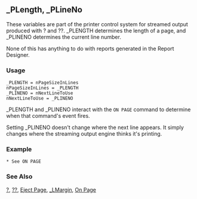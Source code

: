 ## _PLength, _PLineNo

These variables are part of the printer control system for streamed output produced with ? and ??. _PLENGTH determines the length of a page, and _PLINENO determines the current line number.

None of this has anything to do with reports generated in the Report Designer.

### Usage

```foxpro
_PLENGTH = nPageSizeInLines
nPageSizeInLines = _PLENGTH
_PLINENO = nNextLineToUse
nNextLineToUse = _PLINENO
```

_PLENGTH and _PLINENO interact with the `ON PAGE` command to determine when that command's event fires. 

Setting _PLINENO doesn't change where the next line appears. It simply changes where the streaming output engine thinks it's printing.

### Example

```foxpro
* See ON PAGE
```
### See Also

[?](s4g174.md), [??](s4g174.md), [Eject Page](s4g237.md), [_LMargin](s4g244.md), [On Page](s4g237.md)